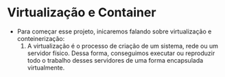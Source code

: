 # Virtualização e Container

- Para começar esse projeto, inicaremos falando sobre virtualização e conteinerização:
    1. A virtualização é o processo de criação de um sistema, rede ou um servidor físico. Dessa forma, conseguimos executar ou reproduzir todo o trabalho desses servidores de uma forma encapsulada virtualmente. 